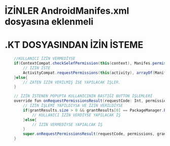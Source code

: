 # İZİNLER AndroidManifes.xml dosyasına eklenmeli

> <uses-permission android:name="android.permission.READ_EXTERNAL_STORAGE"></uses-permission>

# .KT DOSYASINDAN İZİN İSTEME
```java
    //KULLANICI İZİN VERMEDİYSE
    if(ContextCompat.checkSelefPermission(this(context), Manifes.permission.IZIN_ADI) != PackageManager.PERMISSION_GRANTED){
        // İZİN İSTE
        ActivityCompat.requestPermissions(this(activity), arrayOf(Manifes.permission.IZIN_ADI), CUSTOM_REQUEST_CODE)
    }else{
        // ZATEN İZİN VERİLMİŞ İSE YAPILACAK İŞLER.
    }

    // İZİN İSTENEN POPUPTA KULLANICININ BASTIĞI BUTTON İŞLEMLERİ
    override fun onRequestPermissionsResult(requestCode: Int, permissions: Array<out String>, grantResults: IntArray) {
        // İZİN İŞLEMİ YAPILDIYSA VE İZİN VERİLDİYSE
        if(grantResults.size > 0 && grantResults[0] == PackageManager.PERMISSION_GRANTED && requestCode==CUSTOM_REQUEST_CODE){
            // KULLANICI İZİN VERDİYSE YAPILACAK İŞ
        }else{
            // İZİN VERMEDİYSE YAPIALCAK İŞ
        }
        super.onRequestPermissionsResult(requestCode, permissions, grantResults)
    }
```
